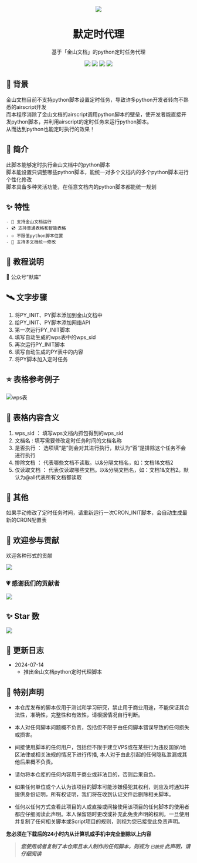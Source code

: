 <div align="center">
    <img src="https://socialify.git.ci/imoki/wpsPython/image?description=1&font=Rokkitt&forks=1&issues=1&language=1&owner=1&pattern=Circuit%20Board&pulls=1&stargazers=1&theme=Dark">
<h1>默定时代理</h1>
基于「金山文档」的python定时任务代理

<div id="shield">

[![][github-stars-shield]][github-stars-link]
[![][github-forks-shield]][github-forks-link]
[![][github-issues-shield]][github-issues-link]
[![][github-contributors-shield]][github-contributors-link]

<!-- SHIELD GROUP -->
</div>
</div>

## 👑 背景
金山文档目前不支持python脚本设置定时任务，导致许多python开发者转向不熟悉的airscript开发  
而本程序消除了金山文档的airscript调用python脚本的壁垒，使开发者能直接开发python脚本，并利用airscript的定时任务来运行python脚本。  
从而达到python也能定时执行的效果！  

## 🎊 简介
此脚本能够定时执行金山文档中的python脚本    
脚本能设置只调整哪些python脚本，能统一对多个文档内的多个python脚本进行个性化修改  
脚本具备多种灵活功能，在任意文档内的python脚本都能统一规划    

## ✨ 特性
    - 📀 支持金山文档运行
    - 💿 支持普通表格和智能表格
    - ♾️ 不限值python脚本位置
    - 💽 支持多文档统一修改
    

## 🍨 教程说明
💬 公众号“默库”

## 🛰️ 文字步骤
1. 将PY_INIT、PY脚本添加到金山文档中
2. 给PY_INIT、PY脚本添加网络API
3. 第一次运行PY_INIT脚本
4. 填写自动生成的wps表中的wps_sid
5. 再次运行PY_INIT脚本
6. 填写自动生成的PY表中的内容
7. 将PY脚本加入定时任务

## ⭐ 表格参考例子
![wps表](https://s3.bmp.ovh/imgs/2024/07/14/9045db168c0875ee.png)

## 🧾 表格内容含义 
1. wps_sid ： 填写wps文档内抓包得到的wps_sid
2. 文档名 : 填写需要修改定时任务时间的文档名称
3. 是否执行 ： 选项填“是”则会对其进行执行，默认为“否”是排除这个任务不会进行执行
4. 排除文档 ： 代表哪些文档不读取。以&分隔文档名，如：文档1&文档2
5. 仅读取文档 ： 代表仅读取哪些文档。以&分隔文档名，如：文档1&文档2。默认为@all代表所有文档都读取


## 🚀 其他
如果手动修改了定时任务时间，请重新运行一次CRON_INIT脚本，会自动生成最新的CRON配置表

## 🤝 欢迎参与贡献
欢迎各种形式的贡献

[![][pr-welcome-shield]][pr-welcome-link]

### 💗 感谢我们的贡献者
[![][github-contrib-shield]][github-contrib-link]


## ✨ Star 数

[![][starchart-shield]][starchart-link]

## 📝 更新日志 
- 2024-07-14
    * 推出金山文档python定时代理脚本

## 📌 特别声明

- 本仓库发布的脚本仅用于测试和学习研究，禁止用于商业用途，不能保证其合法性，准确性，完整性和有效性，请根据情况自行判断。

- 本人对任何脚本问题概不负责，包括但不限于由任何脚本错误导致的任何损失或损害。

- 间接使用脚本的任何用户，包括但不限于建立VPS或在某些行为违反国家/地区法律或相关法规的情况下进行传播, 本人对于由此引起的任何隐私泄漏或其他后果概不负责。

- 请勿将本仓库的任何内容用于商业或非法目的，否则后果自负。

- 如果任何单位或个人认为该项目的脚本可能涉嫌侵犯其权利，则应及时通知并提供身份证明，所有权证明，我们将在收到认证文件后删除相关脚本。

- 任何以任何方式查看此项目的人或直接或间接使用该项目的任何脚本的使用者都应仔细阅读此声明。本人保留随时更改或补充此免责声明的权利。一旦使用并复制了任何相关脚本或Script项目的规则，则视为您已接受此免责声明。

**您必须在下载后的24小时内从计算机或手机中完全删除以上内容**

> ***您使用或者复制了本仓库且本人制作的任何脚本，则视为 `已接受` 此声明，请仔细阅读***

<!-- LINK GROUP -->
[github-codespace-link]: https://codespaces.new/imoki/wpsPython
[github-codespace-shield]: https://github.com/imoki/wpsPython/blob/main/images/codespaces.png?raw=true
[github-contributors-link]: https://github.com/imoki/wpsPython/graphs/contributors
[github-contributors-shield]: https://img.shields.io/github/contributors/imoki/wpsPython?color=c4f042&labelColor=black&style=flat-square
[github-forks-link]: https://github.com/imoki/wpsPython/network/members
[github-forks-shield]: https://img.shields.io/github/forks/imoki/wpsPython?color=8ae8ff&labelColor=black&style=flat-square
[github-issues-link]: https://github.com/imoki/wpsPython/issues
[github-issues-shield]: https://img.shields.io/github/issues/imoki/wpsPython?color=ff80eb&labelColor=black&style=flat-square
[github-stars-link]: https://github.com/imoki/wpsPython/stargazers
[github-stars-shield]: https://img.shields.io/github/stars/imoki/wpsPython?color=ffcb47&labelColor=black&style=flat-square
[github-releases-link]: https://github.com/imoki/wpsPython/releases
[github-releases-shield]: https://img.shields.io/github/v/release/imoki/wpsPython?labelColor=black&style=flat-square
[github-release-date-link]: https://github.com/imoki/wpsPython/releases
[github-release-date-shield]: https://img.shields.io/github/release-date/imoki/wpsPython?labelColor=black&style=flat-square
[pr-welcome-link]: https://github.com/imoki/wpsPython/pulls
[pr-welcome-shield]: https://img.shields.io/badge/🤯_pr_welcome-%E2%86%92-ffcb47?labelColor=black&style=for-the-badge
[github-contrib-link]: https://github.com/imoki/wpsPython/graphs/contributors
[github-contrib-shield]: https://contrib.rocks/image?repo=imoki%2Fsign_script
[docker-pull-shield]: https://img.shields.io/docker/pulls/imoki/wpsPython?labelColor=black&style=flat-square
[docker-pull-link]: https://hub.docker.com/repository/docker/imoki/wpsPython
[docker-size-shield]: https://img.shields.io/docker/image-size/imoki/wpsPython?labelColor=black&style=flat-square
[docker-size-link]: https://hub.docker.com/repository/docker/imoki/wpsPython
[docker-stars-shield]: https://img.shields.io/docker/stars/imoki/wpsPython?labelColor=black&style=flat-square
[docker-stars-link]: https://hub.docker.com/repository/docker/imoki/wpsPython
[starchart-shield]: https://api.star-history.com/svg?repos=imoki/wpsPython&type=Date
[starchart-link]: https://api.star-history.com/svg?repos=imoki/wpsPython&type=Date

